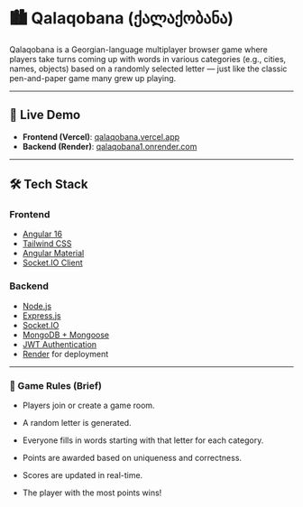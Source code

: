 # 🏙️ Qalaqobana (ქალაქობანა)

Qalaqobana is a Georgian-language multiplayer browser game where players take turns coming up with words in various categories (e.g., cities, names, objects) based on a randomly selected letter — just like the classic pen-and-paper game many grew up playing.

---

## 🚀 Live Demo

- **Frontend (Vercel)**: [qalaqobana.vercel.app](https://qalaqobana.vercel.app)
- **Backend (Render)**: [qalaqobana1.onrender.com](https://qalaqobana1.onrender.com)

---

## 🛠️ Tech Stack

### Frontend
- [Angular 16](https://angular.io/)
- [Tailwind CSS](https://tailwindcss.com/)
- [Angular Material](https://material.angular.io/)
- [Socket.IO Client](https://socket.io/)

### Backend
- [Node.js](https://nodejs.org/)
- [Express.js](https://expressjs.com/)
- [Socket.IO](https://socket.io/)
- [MongoDB + Mongoose](https://mongoosejs.com/)
- [JWT Authentication](https://jwt.io/)
- [Render](https://render.com) for deployment

---

### 🧠 Game Rules (Brief)

  -  Players join or create a game room.

  -  A random letter is generated.

  -  Everyone fills in words starting with that letter for each category.

  -  Points are awarded based on uniqueness and correctness.

  -  Scores are updated in real-time.

  -  The player with the most points wins!
